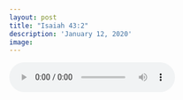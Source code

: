 ```yaml
---
layout: post
title: "Isaiah 43:2"
description: 'January 12, 2020'
image:
---
```


<audio controls preload="metadata">
  <source src="https://docs.google.com/uc?export=open&id=17B5AFFjMrdioQQv3o18WZhSH6IQRnzuW" type="audio/mp3">
Your browser does not support the audio element.
</audio>
